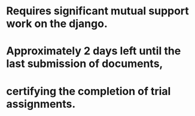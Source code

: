 # Requires significant mutual support work on the django.
# Approximately 2 days left until the last submission of documents, 
# certifying the completion of trial assignments.
